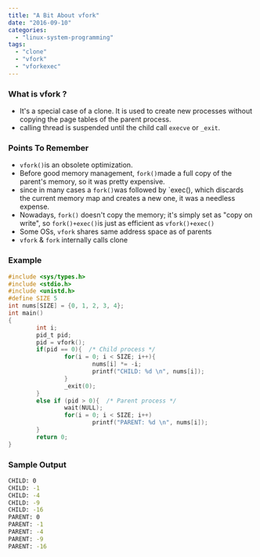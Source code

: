 ```yaml
---
title: "A Bit About vfork"
date: "2016-09-10"
categories: 
  - "linux-system-programming"
tags: 
  - "clone"
  - "vfork"
  - "vforkexec"
---
```


### What is vfork ?

- It's a special case of a clone. It is used to create new processes without copying the page tables of the parent process.
- calling thread is suspended until the child call `execve` or `_exit`.

### [](https://github.com/VisheshPatel/Linux-System-Programming/blob/master/vfork.md#points-to-remember)Points To Remember

- `vfork()`is an obsolete optimization.
- Before good memory management, `fork()`made a full copy of the parent's memory, so it was pretty expensive.
- since in many cases a `fork()`was followed by `exec(), which discards the current memory map and creates a new one, it was a needless expense.
- Nowadays, `fork()` doesn't copy the memory; it's simply set as "copy on write", so `fork()+exec()`is just as efficient as `vfork()+exec()`
- Some OSs, `vfork` shares same address space as of parents
- `vfork` & `fork` internally calls clone

### Example

```c
#include <sys/types.h>
#include <stdio.h>
#include <unistd.h>
#define SIZE 5
int nums[SIZE] = {0, 1, 2, 3, 4};
int main()
{
        int i;
        pid_t pid;
        pid = vfork();
        if(pid == 0){  /* Child process */
                for(i = 0; i < SIZE; i++){
                        nums[i] *= -i;
                        printf("CHILD: %d \n", nums[i]);
                }
                _exit(0);
        }
        else if (pid > 0){  /* Parent process */
                wait(NULL);
                for(i = 0; i < SIZE; i++)
                        printf("PARENT: %d \n", nums[i]);
        }
        return 0;
}
```

### [](https://github.com/VisheshPatel/Linux-System-Programming/blob/master/vfork.md#sample-output)Sample Output

```bash
CHILD: 0
CHILD: -1
CHILD: -4
CHILD: -9
CHILD: -16
PARENT: 0
PARENT: -1
PARENT: -4
PARENT: -9
PARENT: -16
```
